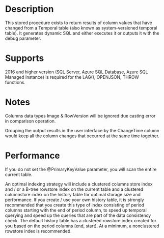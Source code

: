 # Description
This stored procedure exists to return results of column values that have changed from a Temporal table (also known as system-versioned temporal table). It generates dynamic SQL and either executes it or outputs it with the debug parameter.
 
# Supports
2016 and higher version (SQL Server, Azure SQL Database, Azure SQL Managed Instance) is required for the LAG(), OPENJSON, THROW functions.

# Notes
Columns data types Image & RowVersion will be ignored due casting error in comparison operation.

Grouping the output results in the user interface by the ChangeTime column would keep all the column changes that occurred at the same time together.

# Performance
If you do not set the @PrimaryKeyValue parameter, you will scan the entire current table.

An optimal indexing strategy will include a clustered columns store index and / or a B-tree rowstore index on the current table and a clustered columnstore index on the history table for optimal storage size and performance. If you create / use your own history table, it is strongly recommended that you create this type of index consisting of period columns starting with the end of period column, to speed up temporal querying and speed up the queries that are part of the data consistency check. The default history table has a clustered rowstore index created for you based on the period columns (end, start). At a minimum, a nonclustered rowstore index is recommended.
